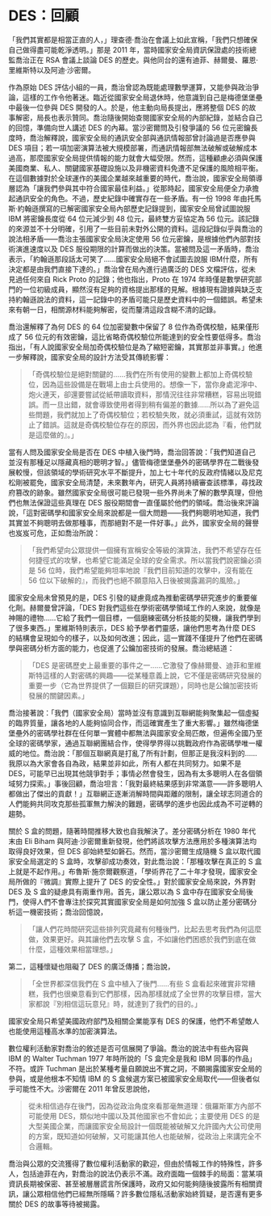 # DES：回顧

「我們其實都是相當正直的人，」理查德·喬治在會議上如此宣稱，「我們只想確保自己做得盡可能乾淨透明。」那是 2011 年，當時國家安全局資訊保證處的技術總監喬治正在 RSA 會議上談論 DES 的歷史。與他同台的還有迪菲、赫爾曼、羅恩·里維斯特以及阿迪·沙密爾。

作為原始 DES 評估小組的一員，喬治曾認為既能處理數學運算，又能參與政治爭論，這樣的工作令他著迷。臨近從國家安全局退休時，他意識到自己是梅德堡堡壘中最後一位參與 DES 開發的人。於是，他主動向局長提出，應將整個 DES 的故事解密，局長也表示贊同。喬治隨後開始查閱國家安全局的內部紀錄，並結合自己的回憶，準備向世人講述 DES 的內幕。當沙密爾問及引發爭議的 56 位元密鑰長度時，喬治解釋說，國家安全局的通訊安全部與通訊情報部曾討論過是否應參與 DES 項目；若一項加密演算法被大規模部署，而通訊情報部無法破解或破解成本過高，那麼國家安全局提供情報的能力就會大幅受限。然而，這種顧慮必須與保護美國商業、私人、關鍵國家基礎設施以及非機密資料免遭不足保護的風險相平衡。在這個數據對於全球運作的美國企業越來越重要的時代，喬治說，國家安全局領導層認為「讓我們參與其中符合國家最佳利益。」從那時起，國家安全局便全力承擔起通訊安全的角色。不過，歷史紀錄中確實存在一些矛盾。有一份 1998 年由托馬斯·約翰遜撰寫的已解密國家安全局內部歷史記錄提到，國家安全局曾試圖說服 IBM 將密鑰長度從 64 位元減少到 48 位元，最終雙方妥協定為 56 位元。該記錄的來源並不十分明確，引用了一些目前未對外公開的資料。這段記錄似乎與喬治的說法相矛盾——喬治主張國家安全局決定使用 56 位元密鑰，是根據他們內部對技術演進速度以及 DES 服役期限的計算而做出的決策。當被問及這一矛盾時，喬治表示，「約翰遜那段話太可笑了……國家安全局絕不會試圖去說服 IBM什麼，所有決定都是由我們直接下達的。」喬治曾在局內進行過廣泛的 DES 文檔評估，從未見過任何來自 Rick Proto 的記錄；他也指出，Proto 在 1974 年時僅是數學研究部門的一位初級成員，顯然沒有足夠的資格提出那樣的見解。根據現有證據與缺乏支持約翰遜說法的資料，這一記錄中的矛盾可能只是歷史資料中的一個錯誤。希望未來有朝一日，相關源材料能夠解密，從而釐清這段含糊不清的記錄。

喬治還解釋了為何 DES 的 64 位加密變數中保留了 8 位作為奇偶校驗，結果僅形成了 56 位元的有效密鑰，這比省略奇偶校驗位所能達到的安全性要低得多。喬治指出，「有人說國家安全局加奇偶校驗位是為了縮短密鑰，其實那並非事實。」他進一步解釋說，國家安全局的設計方法受其傳統影響：

>「奇偶校驗位是絕對關鍵的……我們在所有使用的變數上都加上奇偶校驗位，因為這些設備是在戰場上由士兵使用的。想像一下，當你身處泥濘中、炮火連天，卻還要嘗試從紙帶讀取資料，那情況往往非常糟糕，容易出現錯誤。而一旦出錯，就會導致使用者得到稍有偏差的數據……所以為了避免這些問題，我們就加上了奇偶校驗位；若校驗失敗，就必須重試，這就有效防止了錯誤。這就是奇偶校驗位存在的原因，而外界也因此認為『看，他們就是這麼做的』。」

當有人問及國家安全局是否在 DES 中植入後門時，喬治回答說：「我們知道自己並沒有那種足以隱藏真相的聰明才智。」儘管梅德堡堡壘外的密碼學界在二戰後發展較慢，但該領域的學術研究水平不斷提升，加上七十年代的反政府情緒以及尼克松剛被罷免，國家安全局清楚，未來數年內，研究人員將持續審查該標準，尋找政府篡改的跡象。雖然國家安全局很可能已發現一些外界尚未了解的數學真理，但他們也無法保證這些真理在 DES 服役期間會一直僅屬於他們的領域。喬治後來評論說，「這對密碼學和國家安全局來說都是一個大問題——我們夠聰明地知道，我們其實並不夠聰明去做那種事，而那絕對不是一件好事。」此外，國家安全局的聲譽也岌岌可危，正如喬治所說：

>「我們希望向公眾提供一個擁有宣稱安全等級的演算法，我們不希望存在任何捷徑式的攻擊，也希望它能滿足全球的安全需求。所以當我們說密鑰必須是 56 位時，我們希望能夠坦率地說『我們目前知道的攻擊中，沒有能在 56 位以下破解的』，而我們也絕不願意陷入日後被揭露漏洞的風險。」

國家安全局未曾預見的是，DES 引發的疑慮竟成為推動密碼學研究進步的重要催化劑。赫爾曼曾評論，「DES 對我們這些在學術密碼學領域工作的人來說，就像是神賜的禮物……它給了我們一個目標，一個磨練密碼分析技能的契機，讓我們學到了很多東西。」里維斯特則表示，DES 給予學者們靈感，讓他們思考為什麼 DES 的結構會呈現如今的樣子，以及如何改進；因此，這一實踐不僅提升了他們在密碼學與密碼分析方面的能力，也促進了公鑰加密技術的發展。喬治總結道：

>「DES 是密碼歷史上最重要的事件之一……它激發了像赫爾曼、迪菲和里維斯特這樣的人對密碼的興趣——從某種意義上說，它不僅是密碼研究發展的重要一步（它為世界提供了一個艱巨的研究課題），同時也是公鑰加密技術發展的關鍵因素。」

喬治接著說：「我們（國家安全局）當時並沒有意識到互聯網能夠聚集起一個虛擬的臨界質量，讓各地的人能夠協同合作，而這確實產生了重大影響。」雖然梅德堡堡壘外的密碼學社群在任何單一實體中都無法與國家安全局匹敵，但遍佈全國乃至全球的密碼學家，通過互聯網團結合作，使得學界得以挑戰政府作為密碼學唯一權威的地位。喬治說：「那個互聯網真是打亂了所有計劃，但那正是我沒料到的……我原以為大家會各自為政，結果並非如此，所有人都在共同努力。如果不是 DES，可能早已出現其他競爭對手；事情必然會發生，因為有太多聰明人在各個領域努力探索。」事後回顧，喬治坦言：「我對最終結果感到非常滿意——許多聰明人都做出了傑出的貢獻！」互聯網正逐漸消解時間與距離的限制，讓全球志同道合的人們能夠共同攻克那些孤軍無力解決的難題，密碼學的進步也因此成為不可逆轉的趨勢。

關於 S 盒的問題，隨著時間推移大致也自我解決了。差分密碼分析在 1980 年代末由 Eli Biham 與阿迪·沙密爾重新發現，他們將該攻擊方法應用於多種演算法均取得良好效果，但 DES 卻始終堅如磐石。然而，當沙密爾生成隨機 S 盒以取代國家安全局選定的 S 盒時，攻擊卻成功奏效，對此喬治說：「那種攻擊在真正的 S 盒上就是不起作用。」布魯斯·施奈爾觀察道，「學術界花了二十年才發現，國家安全局所做的『微調』實際上提升了 DES 的安全性。」對於國家安全局來說，外界對 DES 及 S 盒的疑慮具有兩重作用。首先，讓公眾以為 S 盒中存在國家安全局後門，使得人們不會專注於探究其實國家安全局是如何加強 S 盒以防止差分密碼分析這一機密技術；喬治回憶說，

>「讓人們花時間研究這些排列究竟藏有何種後門，比起去思考我們為何這麼做，效果更好。與其讓他們去攻擊 S 盒，不如讓他們困惑於我們到底在做什麼，這種效果相當理想。」

第二，這種懷疑也阻礙了 DES 的廣泛傳播；喬治說，

>「全世界都深信我們在 S 盒中植入了後門……有些 S 盒看起來確實非常糟糕，我們也很樂意看到它們那樣，因為那樣就成了全世界的攻擊目標，當大家都說『別相信這玩意兒』時，就達到了我們的目的。」

國家安全局只希望美國政府部門及相關企業能享有 DES 的保護，他們不希望敵人也能使用這種高水準的加密演算法。

數位權利活動家對喬治的敘述是否可信展開了爭論。喬治的說法中有些內容與 IBM 的 Walter Tuchman 1977 年時所說的「S 盒完全是我和 IBM 同事的作品」不符。或許 Tuchman 是出於某種考量自願說出不實之詞，不願揭露國家安全局的參與，或是他根本不知情 IBM 的 S 盒候選方案已被國家安全局取代——但後者似乎可能性不大。沙密爾在 2011 年曾反思說他，

> 從未相信過存在後門，因為從政治角度來看那毫無道理：俄羅斯軍方內部不可能使用 DES，類似地中國以及其他國家也不會如此；主要使用 DES 的是大型美國企業，而讓國家安全局設計一個既能被破解又允許國內大公司使用的方案，既知道如何破解，又可能讓其他人也能破解，從政治上來講完全不合邏輯。

喬治與公眾的交流獲得了數位權利活動家的歡迎，但由於情報工作的特殊性，許多人，包括迪菲在內，對喬治的說法仍表示不滿。政府面臨一個棘手的局面：當某項資訊長期被保密、甚至被層層謊言所保護時，政府又如何能夠隨後披露所有相關資訊，讓公眾相信他們已經無所隱瞞？許多數位隱私活動家始終質疑，是否還有更多關於 DES 的故事等待被揭露。
